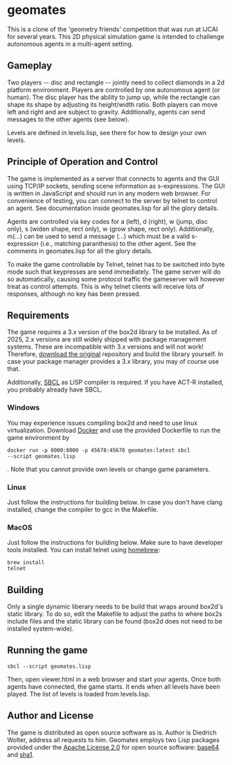 # geomates
This is a clone of the 'geometry friends' competition that was run at IJCAI for several years. This 2D physical simulation game is intended to challenge autonomous agents in a multi-agent setting.

## Gameplay
Two players -- disc and rectangle -- jointly need to collect diamonds in a 2d platform environment. Players are controlled by one autonomous agent (or human). The disc player has the ability to jump up, while the rectangle can shape its shape by adjusting its height/width ratio. Both players can move left and right and are subject to gravity. Additionally, agents can send messages to the other agents (see below).

Levels are defined in levels.lisp, see there for how to design your own levels.

## Principle of Operation and Control
The game is implemented as a server that connects to agents and the GUI using TCP/IP sockets, sending scene information as s-expressions. The GUI is written in JavaScript and should run in any modern web browser.
For convenience of testing, you can connect to the server by telnet to control an agent. See documentation inside geomates.lisp for all the glory details.

Agents are controlled via key codes for a (left), d (right), w (jump, disc only), s (widen shape, rect only), w (grow shape, rect only). Additionally, m(...) can be used to send a message (...) which must be a valid s-expression (i.e., matching paranthesis) to the other agent. See the comments in geomates.lisp for all the glory details.

To make the game controllable by Telnet, telnet has to be switched into byte mode such that keypresses are send immediately. The game server will do so automatically, causing some protocol traffic the gameserver will however treat as control attempts. This is why telnet clients will receive lots of responses, although no key has been pressed.  

## Requirements
The game requires a 3.x version of the box2d library to be installed. As of 2025, 2.x versions are still widely shipped with package management systems. These are incompatible with 3.x versions and will not work! Therefore, [download the original](https://github.com/erincatto/box2d) repository and build the library yourself. In case your package manager provides a 3.x library, you may of course use that.

Additionally, [SBCL](https://sbcl.org) as LISP compiler is required. If you have ACT-R installed, you probably already have SBCL.

### Windows
You may experience issues compiling box2d and need to use linux virtualization.
Download [Docker](https://www.docker.com) and use the provided Dockerfile to run the game environment by <pre><code>docker run -p 8000:8000 -p 45678:45678 geomates:latest sbcl --script geomates.lisp</code></pre>. Note that you cannot provide own levels or change game parameters.

### Linux
Just follow the instructions for building below. In case you don't have clang installed, change the compiler to gcc in the Makefile.

### MacOS
Just follow the instructions for building below. Make sure to have developer tools installed. You can install telnet using [homebrew](https://brew.sh): <pre><code>brew install telnet</code></pre>

## Building
Only a single dynamic liberary needs to be build that wraps around box2d's static library. To do so, edit the Makefile to adjust the paths to where box2s include files and the static library can be found (box2d does not need to be installed system-wide).

## Running the game
```sbcl --script geomates.lisp```

Then, open viewer.html in a web browser and start your agents. Once both agents have connected, the game starts. It ends when all levels have been played. The list of levels is loaded from levels.lisp.

## Author and License 

The game is distributed as open source software as is. Author is Diedrich Wolter, address all requests to him. Geomates employs two Lisp packages provided under the [Apache License 2.0](https://www.apache.org/licenses/LICENSE-2.0) for open source software: [base64](https://github.com/massung/base64) and [sha1](https://github.com/massung/sha1).
